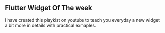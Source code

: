 
## Flutter Widget Of The week

I have created this playkist on youtube to teach you everyday a new widget a bit more in details with practical exmaples.
